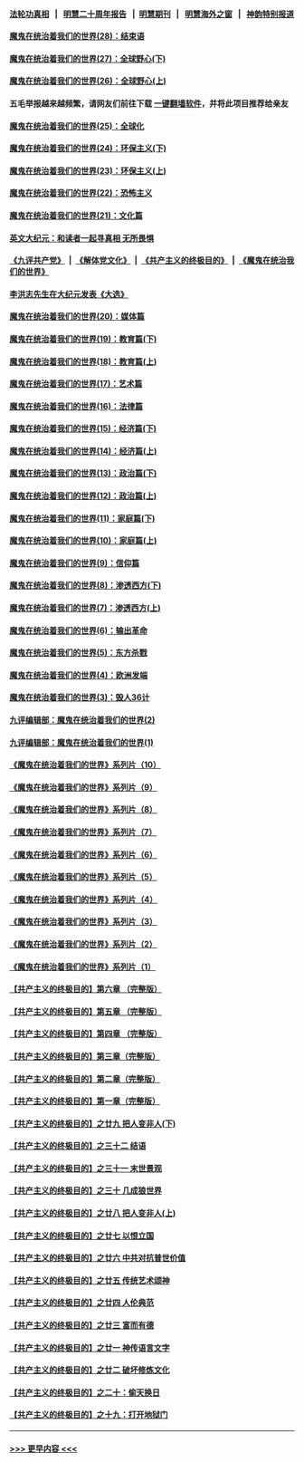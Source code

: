 #### [法轮功真相](https://github.com/gfw-breaker/truth/blob/master/README.md?t=0) &nbsp;&nbsp;|&nbsp;&nbsp; [明慧二十周年报告](https://github.com/gfw-breaker/mh-reports/blob/master/README.md?t=0) &nbsp;&nbsp;|&nbsp;&nbsp;[明慧期刊](https://github.com/gfw-breaker/mh-qikan) &nbsp;&nbsp;|&nbsp;&nbsp; [明慧海外之窗](https://github.com/gfw-breaker/mh-news/blob/master/README.md?t=0) &nbsp;&nbsp;|&nbsp;&nbsp; [神韵特别报道](https://github.com/gfw-breaker/mh-news/blob/master/shenyun.md?t=0)
#### [魔鬼在统治着我们的世界(28)：结束语](../pages/nsc422/n10936246.md?t=06112201) 
#### [魔鬼在统治着我们的世界(27)：全球野心(下)](../pages/nsc422/n10928319.md?t=06112201) 
#### [魔鬼在统治着我们的世界(26)：全球野心(上)](../pages/nsc422/n10900318.md?t=06112201) 
#### 五毛举报越来越频繁，请网友们前往下载 [一键翻墙软件](https://github.com/gfw-breaker/ssr-accounts)，并将此项目推荐给亲友
#### [魔鬼在统治着我们的世界(25)：全球化](../pages/nsc422/n10788205.md?t=06112201) 
#### [魔鬼在统治着我们的世界(24)：环保主义(下)](../pages/nsc422/n10695307.md?t=06112201) 
#### [魔鬼在统治着我们的世界(23)：环保主义(上)](../pages/nsc422/n10688613.md?t=06112201) 
#### [魔鬼在统治着我们的世界(22)：恐怖主义](../pages/nsc422/n10614727.md?t=06112201) 
#### [魔鬼在统治着我们的世界(21)：文化篇](../pages/nsc422/n10597706.md?t=06112201) 
#### [英文大纪元：和读者一起寻真相 无所畏惧](../pages/nsc422/n12542027.md?t=06112201) 
#### [《九评共产党》](https://github.com/begood0513/9ping.md/blob/master/README.md) &nbsp;|&nbsp; [《解体党文化》](../../../../jtdwh.md/blob/master/README.md)  &nbsp;|&nbsp; [《共产主义的终极目的》](../../../../gczydzjmd.md/blob/master/README.md) &nbsp;|&nbsp; [《魔鬼在统治我们的世界》](../../../../mgztzwmdsj.md/blob/master/README.md) 
#### [李洪志先生在大纪元发表《大选》](../pages/nsc422/n12534746.md?t=06112201) 
#### [魔鬼在统治着我们的世界(20)：媒体篇](../pages/nsc422/n10586579.md?t=06112201) 
#### [魔鬼在统治着我们的世界(19)：教育篇(下)](../pages/nsc422/n10564808.md?t=06112201) 
#### [魔鬼在统治着我们的世界(18)：教育篇(上)](../pages/nsc422/n10526970.md?t=06112201) 
#### [魔鬼在统治着我们的世界(17)：艺术篇](../pages/nsc422/n10499093.md?t=06112201) 
#### [魔鬼在统治着我们的世界(16)：法律篇](../pages/nsc422/n10485969.md?t=06112201) 
#### [魔鬼在统治着我们的世界(15)：经济篇(下)](../pages/nsc422/n10469975.md?t=06112201) 
#### [魔鬼在统治着我们的世界(14)：经济篇(上)](../pages/nsc422/n10457370.md?t=06112201) 
#### [魔鬼在统治着我们的世界(13)：政治篇(下)](../pages/nsc422/n10448270.md?t=06112201) 
#### [魔鬼在统治着我们的世界(12)：政治篇(上)](../pages/nsc422/n10444576.md?t=06112201) 
#### [魔鬼在统治着我们的世界(11)：家庭篇(下)](../pages/nsc422/n10440961.md?t=06112201) 
#### [魔鬼在统治着我们的世界(10)：家庭篇(上)](../pages/nsc422/n10435448.md?t=06112201) 
#### [魔鬼在统治着我们的世界(9)：信仰篇](../pages/nsc422/n10432159.md?t=06112201) 
#### [魔鬼在统治着我们的世界(8)：渗透西方(下)](../pages/nsc422/n10429603.md?t=06112201) 
#### [魔鬼在统治着我们的世界(7)：渗透西方(上)](../pages/nsc422/n10426013.md?t=06112201) 
#### [魔鬼在统治着我们的世界(6)：输出革命](../pages/nsc422/n10421536.md?t=06112201) 
#### [魔鬼在统治着我们的世界(5)：东方杀戮](../pages/nsc422/n10417707.md?t=06112201) 
#### [魔鬼在统治着我们的世界(4)：欧洲发端](../pages/nsc422/n10414890.md?t=06112201) 
#### [魔鬼在统治着我们的世界(3)：毁人36计](../pages/nsc422/n10411583.md?t=06112201) 
#### [九评编辑部：魔鬼在统治着我们的世界(2)](../pages/nsc422/n10410036.md?t=06112201) 
#### [九评编辑部：魔鬼在统治着我们的世界(1)](../pages/nsc422/n10406825.md?t=06112201) 
#### [《魔鬼在统治着我们的世界》系列片（10）](../pages/nsc422/n12292670.md?t=06112201) 
#### [《魔鬼在统治着我们的世界》系列片（9）](../pages/nsc422/n12290859.md?t=06112201) 
#### [《魔鬼在统治着我们的世界》系列片（8）](../pages/nsc422/n12287445.md?t=06112201) 
#### [《魔鬼在统治着我们的世界》系列片（7）](../pages/nsc422/n12283425.md?t=06112201) 
#### [《魔鬼在统治着我们的世界》系列片（6）](../pages/nsc422/n12282314.md?t=06112201) 
#### [《魔鬼在统治着我们的世界》系列片（5）](../pages/nsc422/n12281419.md?t=06112201) 
#### [《魔鬼在统治着我们的世界》系列片（4）](../pages/nsc422/n12274024.md?t=06112201) 
#### [《魔鬼在统治着我们的世界》系列片（3）](../pages/nsc422/n12271322.md?t=06112201) 
#### [《魔鬼在统治着我们的世界》系列片（2）](../pages/nsc422/n12269049.md?t=06112201) 
#### [《魔鬼在统治着我们的世界》系列片（1）](../pages/nsc422/n12267575.md?t=06112201) 
#### [【共产主义的终极目的】第六章 （完整版）](../pages/nsc422/n11428913.md?t=06112201) 
#### [【共产主义的终极目的】第五章 （完整版）](../pages/nsc422/n11428912.md?t=06112201) 
#### [【共产主义的终极目的】第四章 （完整版）](../pages/nsc422/n11428907.md?t=06112201) 
#### [【共产主义的终极目的】第三章（完整版）](../pages/nsc422/n11428848.md?t=06112201) 
#### [【共产主义的终极目的】第二章（完整版）](../pages/nsc422/n11428831.md?t=06112201) 
#### [【共产主义的终极目的】第一章（完整版）](../pages/nsc422/n11417651.md?t=06112201) 
#### [【共产主义的终极目的】之廿九 把人变非人(下)](../pages/nsc422/n11344140.md?t=06112201) 
#### [【共产主义的终极目的】之三十二 结语](../pages/nsc422/n11360535.md?t=06112201) 
#### [【共产主义的终极目的】之三十一 末世景观](../pages/nsc422/n11351129.md?t=06112201) 
#### [【共产主义的终极目的】之三十 几成狼世界](../pages/nsc422/n11348280.md?t=06112201) 
#### [【共产主义的终极目的】之廿八 把人变非人(上)](../pages/nsc422/n11340492.md?t=06112201) 
#### [【共产主义的终极目的】之廿七 以恨立国](../pages/nsc422/n11336944.md?t=06112201) 
#### [【共产主义的终极目的】之廿六 中共对抗普世价值](../pages/nsc422/n11324785.md?t=06112201) 
#### [【共产主义的终极目的】之廿五 传统艺术颂神](../pages/nsc422/n11296396.md?t=06112201) 
#### [【共产主义的终极目的】之廿四 人伦典范](../pages/nsc422/n11296397.md?t=06112201) 
#### [【共产主义的终极目的】之廿三 富而有德](../pages/nsc422/n11283598.md?t=06112201) 
#### [【共产主义的终极目的】之廿一 神传语言文字](../pages/nsc422/n11263265.md?t=06112201) 
#### [【共产主义的终极目的】之廿二 破坏修炼文化](../pages/nsc422/n11245728.md?t=06112201) 
#### [【共产主义的终极目的】之二十：偷天换日](../pages/nsc422/n11238846.md?t=06112201) 
#### [【共产主义的终极目的】之十九：打开地狱门](../pages/nsc422/n11206376.md?t=06112201) 

----
#### [ >>> 更早内容 <<< ](../indexes/nsc422-earlier.md)
